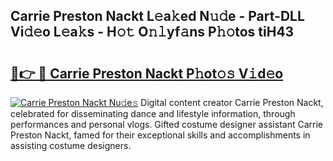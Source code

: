 ## Carrie Preston Nackt L𝚎a𝚔ed N𝚞𝚍e - Part-DLL Vi𝚍𝚎o L𝚎a𝚔s - H𝚘𝚝 O𝚗𝚕yf𝚊ns P𝚑𝚘tos tiH43

# <h2><a href="http://kf4g3h.oniu.top/?m=Carrie+Preston+Nackt">🔗👉 🔴 Carrie Preston Nackt P𝚑ot𝚘𝚜 V𝚒d𝚎o</a></h2>

[![Carrie Preston Nackt Nu𝚍e𝚜](https://i.imgur.com/0qMVB7G.gif)](http://kf4g3h.oniu.top/?m=Carrie+Preston+Nackt)
Digital content creator Carrie Preston Nackt, celebrated for disseminating dance and lifestyle information, through performances and personal vlogs. Gifted costume designer assistant Carrie Preston Nackt, famed for their exceptional skills and accomplishments in assisting costume designers.  
